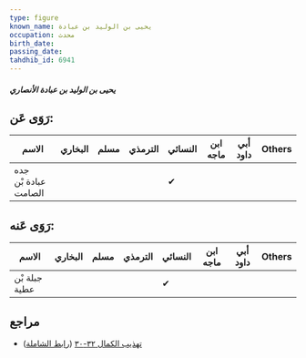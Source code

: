 ```yaml
---
type: figure
known_name: يحيى بن الوليد بن عبادة
occupation: محدث
birth_date:
passing_date:
tahdhib_id: 6941
---
```

##### يحيى بن الوليد بن عبادة الأنصاري

## رَوَى عَن:
| الاسم                | البخاري | مسلم | الترمذي | النسائي | ابن ماجه | أبي داود | Others |
| -------------------- | ------- | ---- | ------- | ------- | -------- | -------- | ------ |
| جده عبادة بْن الصامت |         |      |         | ✔       |          |          |        |
## رَوَى عَنه:
| الاسم         | البخاري | مسلم | الترمذي | النسائي | ابن ماجه | أبي داود | Others |
| ------------- | ------- | ---- | ------- | ------- | -------- | -------- | ------ |
| جبلة بْن عطية |         |      |         | ✔       |          |          |        |
## مراجع
- [تهذيب الكمال ٣٢-٣٠](obsidian://open?vault=Tahdhib-al-Kamal&file=Figures/٦٩٤١-يحيى%20بن%20الوليد%20بن%20عبادة%20الأنصاري) ([رابط الشاملة](https://shamela.ws/book/3722/17144))